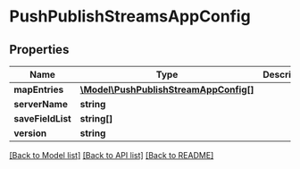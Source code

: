 # PushPublishStreamsAppConfig

## Properties
Name | Type | Description | Notes
------------ | ------------- | ------------- | -------------
**mapEntries** | [**\Model\PushPublishStreamAppConfig[]**](PushPublishStreamAppConfig.md) |  | 
**serverName** | **string** |  | 
**saveFieldList** | **string[]** |  | [optional] 
**version** | **string** |  | 

[[Back to Model list]](../README.md#documentation-for-models) [[Back to API list]](../README.md#documentation-for-api-endpoints) [[Back to README]](../README.md)


